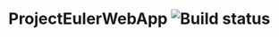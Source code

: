 # ProjectEulerWebApp  ![Build status](https://ci.appveyor.com/api/projects/status/lkav2x8rk8i794kw?svg=true)


